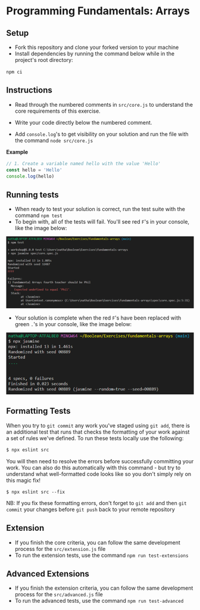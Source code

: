 # Programming Fundamentals: Arrays

## Setup

- Fork this repository and clone your forked version to your machine
- Install dependencies by running the command below while in the project's root directory:

`npm ci`

## Instructions

- Read through the numbered comments in `src/core.js` to understand the core requirements of this exercise.

- Write your code directly below the numbered comment.

- Add `console.log`'s to get visibility on your solution and run the file with the command `node src/core.js`

**Example**

```js
// 1. Create a variable named hello with the value 'Hello'
const hello = 'Hello'
console.log(hello)
```

## Running tests

- When ready to test your solution is correct, run the test suite with the command `npm test`
- To begin with, all of the tests will fail. You'll see red `F`'s in your console, like the image below:

![](./img/test-fail.png)

- Your solution is complete when the red `F`'s have been replaced with green `.`'s in your console, like the image below:

![](./img/test-success.png)

## Formatting Tests

When you try to `git commit` any work you've staged using `git add`, there is an additional test that runs that checks the formatting of your work against a set of rules we've defined. To run these tests locally use the following:

```sh
$ npx eslint src
```

You will then need to resolve the errors before successfully committing your work. You can also do this automatically with this command - but try to understand what well-formatted code looks like so you don't simply rely on this magic fix!

```
$ npx eslint src --fix
```

NB: If you fix these formatting errors, don't forget to `git add` and then `git commit` your changes before `git push` back to your remote repository

## Extension

- If you finish the core criteria, you can follow the same development process for the `src/extension.js` file
- To run the extension tests, use the command `npm run test-extensions`

## Advanced Extensions

- If you finish the extension criteria, you can follow the same development process for the `src/advanced.js` file
- To run the advanced tests, use the command `npm run test-advanced`
